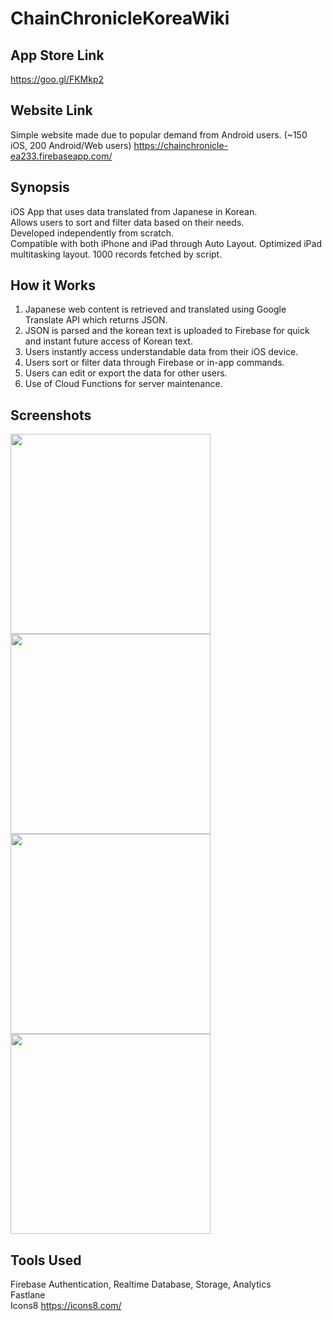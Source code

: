 # ChainChronicleKoreaWiki

## App Store Link  
https://goo.gl/FKMkp2 

## Website Link
Simple website made due to popular demand from Android users. (~150 iOS, 200 Android/Web users)
https://chainchronicle-ea233.firebaseapp.com/

## Synopsis
iOS App that uses data translated from Japanese in Korean.  
Allows users to sort and filter data based on their needs.  
Developed independently from scratch.  
Compatible with both iPhone and iPad through Auto Layout.
Optimized iPad multitasking layout.
1000 records fetched by script.

## How it Works
1. Japanese web content is retrieved and translated using Google Translate API which returns JSON.
2. JSON is parsed and the korean text is uploaded to Firebase for quick and instant future access of Korean text.
3. Users instantly access understandable data from their iOS device.
4. Users sort or filter data through Firebase or in-app commands. 
5. Users can edit or export the data for other users.
5. Use of Cloud Functions for server maintenance.

## Screenshots

<img src="https://github.com/jitaek/ChainChronicleKoreaWiki/blob/master/Screenshots/ListPreview.jpg" width="320">
<img src="https://github.com/jitaek/ChainChronicleKoreaWiki/blob/master/Screenshots/ArcanaMainPreview.jpg" width="320">
<img src="https://github.com/jitaek/ChainChronicleKoreaWiki/blob/master/Screenshots/AbilityPreview.jpg" width="320">
<img src="https://github.com/jitaek/ChainChronicleKoreaWiki/blob/master/Screenshots/iPadPreview.jpg" width="320">

## Tools Used
Firebase Authentication, Realtime Database, Storage, Analytics   
Fastlane  
Icons8 https://icons8.com/
